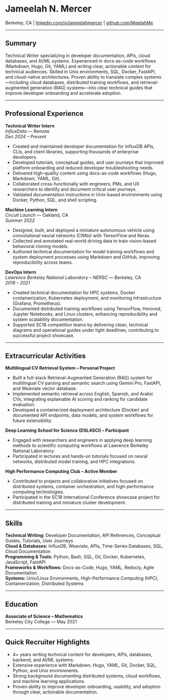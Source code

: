 # Jameelah N. Mercer  
Berkeley, CA | [linkedin.com/in/jameelahmercer](https://linkedin.com/in/jameelahmercer) | [github.com/MeelahMe](https://github.com/MeelahMe)

---

## Summary
Technical Writer specializing in developer documentation, APIs, cloud databases, and AI/ML systems. Experienced in docs-as-code workflows (Markdown, Hugo, Git, YAML) and writing clear, actionable content for technical audiences. Skilled in Unix environments, SQL, Docker, FastAPI, and cloud-native architectures. Proven ability to translate complex systems—including cloud databases, distributed training workflows, and retrieval-augmented generation (RAG) systems—into clear technical guides that improve developer onboarding and accelerate adoption.

---

## Professional Experience

**Technical Writer Intern**  
*InfluxData* — Remote  
*Dec 2024 – Present*  
- Created and maintained developer documentation for InfluxDB APIs, CLIs, and client libraries, supporting thousands of enterprise developers.
- Developed tutorials, conceptual guides, and user journeys that improved platform onboarding and reduced developer troubleshooting needs.
- Delivered high-quality content using docs-as-code workflows (Hugo, Markdown, YAML, Git).
- Collaborated cross-functionally with engineers, PMs, and UX researchers to identify and document critical user journeys.
- Validated documentation instructions in Unix-based environments using Docker, Python, SQL, and shell scripting.

**Machine Learning Intern**  
*Circuit Launch* — Oakland, CA  
*Summer 2022*  
- Designed, built, and deployed a miniature autonomous vehicle using convolutional neural networks (CNNs) with TensorFlow and Keras.
- Collected and annotated real-world driving data to train vision-based behavioral cloning models.
- Authored technical documentation for model training workflows and system deployment processes using Markdown and GitHub, improving reproducibility across teams.

**DevOps Intern**  
*Lawrence Berkeley National Laboratory – NERSC* — Berkeley, CA  
*2019 – 2021*  
- Created technical documentation for HPC systems, Docker containerization, Kubernetes deployment, and monitoring infrastructure (Grafana, Prometheus).
- Documented distributed training workflows using TensorFlow, Horovod, Jupyter Notebooks, and Linux clusters, enhancing reproducibility and system scalability documentation.
- Supported SC18 competition teams by delivering clean, technical diagrams and operational guides under tight deadlines, contributing to successful project showcase.

---

## Extracurricular Activities

**Multilingual CV Retrieval System – Personal Project**  
- Built a full-stack Retrieval-Augmented Generation (RAG) system for multilingual CV parsing and semantic search using Gemini Pro, FastAPI, and Weaviate vector database.
- Implemented semantic retrieval across English, Spanish, and Arabic CVs, integrating explainable AI scoring and ranking for candidate evaluation.
- Developed a containerized deployment architecture (Docker) and documented API endpoints, data models, and system workflows for future extensibility.

**Deep Learning School for Science (DSL4SCI) – Participant**  
- Engaged with researchers and engineers in applying deep learning methods to scientific computing workflows at Lawrence Berkeley National Laboratory.
- Participated in lectures and hands-on tutorials focused on neural networks, distributed model training, and HPC integrations.

**High Performance Computing Club – Active Member**  
- Contributed to projects and collaborative initiatives focused on distributed systems, container orchestration, and high-performance computing technologies.
- Participated in the SC18 International Conference showcase project for distributed training and miniature cluster development.

---

## Skills

**Technical Writing:** Developer Documentation, API References, Conceptual Guides, Tutorials, User Journeys  
**Cloud & Databases:** InfluxDB, Weaviate, APIs, Time-Series Databases, SQL, Cloud Documentation  
**Programming & Tools:** Python, Bash, SQL, Git, Docker, Kubernetes, JavaScript, FastAPI  
**Frameworks & Workflows:** Docs-as-Code, Hugo, YAML, Redocly, Agile Documentation  
**Systems:** Unix/Linux Environments, High-Performance Computing (HPC), Containerization, Distributed Systems

---

## Education

**Associate of Science – Mathematics**  
Berkeley City College — May 2021

---

## Quick Recruiter Highlights
- 4+ years writing technical content for developers, APIs, databases, backend, and AI/ML systems.
- Extensive experience with Markdown, Hugo, YAML, Git, Docker, SQL, Python, and Unix environments.
- Strong background documenting distributed systems, cloud workflows, and machine learning applications.
- Proven ability to improve developer onboarding, usability, and adoption through clear, actionable documentation.
